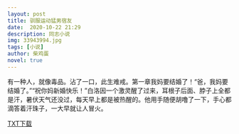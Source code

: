 ```yaml
---
layout: post
title: 驯服运动猛男宿友
date:  2020-10-22 21:29
description: 同志小说
img: 33943994.jpg
tags: [小说]
author: 柴鸡蛋
novel: true
---
```

有一种人，就像毒品。沾了一口，此生难戒。第一章我妈要结婚了！“爸，我妈要结婚了。”“祝你妈新婚快乐！”白洛因一个激灵醒了过来，耳根子后面、脖子上全都是汗，暑伏天气还没过，每天早上都是被热醒的。他用手随便胡噜了一下，手心都滴答着汗珠子，一大早就让人冒火。

<a href="https://www.wmnhw.workers.dev/0:down/%E5%90%8C%E5%BF%97%E5%B0%8F%E8%AF%B4/%E4%BD%A0%E4%B8%AB%E4%B8%8A%E7%98%BE%E4%BA%86.txt">TXT下载</a>  